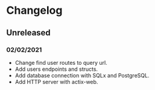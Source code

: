 # Changelog

## Unreleased

### 02/02/2021
-   Change find user routes to query url.
-   Add users endpoints and structs.
-   Add database connection with SQLx and PostgreSQL.
-   Add HTTP server with actix-web.
